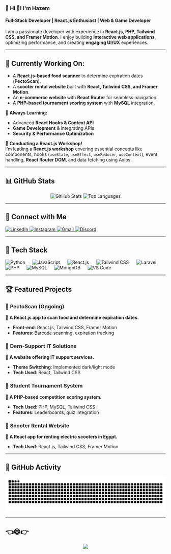 ### **📌 Hi 👋! I'm Hazem**  
#### **Full-Stack Developer | React.js Enthusiast | Web & Game Developer**  

I am a passionate developer with experience in **React.js, PHP, Tailwind CSS, and Framer Motion**. I enjoy building **interactive web applications**, optimizing performance, and creating **engaging UI/UX** experiences.  

---

## 🚀 **Currently Working On:**  
- A **React.js-based food scanner** to determine expiration dates (**PectoScan**).  
- A **scooter rental website** built with **React, Tailwind CSS, and Framer Motion**.  
- An **e-commerce website** with **React Router** for seamless navigation.  
- A **PHP-based tournament scoring system** with **MySQL** integration.  

🌱 **Always Learning:**  
- Advanced **React Hooks & Context API**  
- **Game Development** & integrating APIs  
- **Security & Performance Optimization**  

📢 **Conducting a React.js Workshop!**  
I'm leading a **React.js workshop** covering essential concepts like components, hooks (`useState`, `useEffect`, `useReducer`, `useContext`), event handling, **React Router DOM**, and data fetching using Axios.  

---

## 📊 **GitHub Stats**  

<div align="center">
  <img src="https://github-readme-stats.vercel.app/api?username=hazemezz123&show_icons=true&theme=dracula&count_private=true" height="150" alt="GitHub Stats" />
  <img src="https://github-readme-stats.vercel.app/api/top-langs?username=hazemezz123&layout=compact&theme=dracula&langs_count=6" height="150" alt="Top Languages" />
</div>

---

## 🔗 **Connect with Me**  
<div align="left">
  <a href="https://www.linkedin.com/in/hazem-ezz-424498285/" target="_blank">
    <img src="https://img.shields.io/badge/LinkedIn-0077B5?logo=linkedin&logoColor=white&style=for-the-badge" height="35" alt="LinkedIn" />
  </a>
  <a href="https://www.instagram.com/hazem_ezz_1/" target="_blank">
    <img src="https://img.shields.io/badge/Instagram-E4405F?logo=instagram&logoColor=white&style=for-the-badge" height="35" alt="Instagram" />
  </a>
  <a href="mailto:hazemezz988@gmail.com">
    <img src="https://img.shields.io/badge/Gmail-D14836?logo=gmail&logoColor=white&style=for-the-badge" height="35" alt="Gmail" />
  </a>
  <a href="https://discord.com/users/705524395485036574">
    <img src="https://img.shields.io/badge/Discord-7289DA?logo=discord&logoColor=white&style=for-the-badge" height="35" alt="Discord" />
  </a>
</div>

---

## 🚀 **Tech Stack**  

<div align="left">
  <img src="https://cdn.jsdelivr.net/gh/devicons/devicon/icons/python/python-original.svg" height="40" alt="Python" />
  <img width="15" />
  <img src="https://cdn.jsdelivr.net/gh/devicons/devicon/icons/javascript/javascript-original.svg" height="40" alt="JavaScript" />
  <img width="15" />
  <img src="https://cdn.jsdelivr.net/gh/devicons/devicon/icons/react/react-original.svg" height="40" alt="React.js" />
  <img width="15" />
  <img src="https://cdn.simpleicons.org/tailwindcss/06B6D4" height="40" alt="Tailwind CSS" />
  <img width="15" />
  <img src="https://cdn.jsdelivr.net/gh/devicons/devicon/icons/laravel/laravel-original.svg" height="40" alt="Laravel" />
  <img width="15" />
  <img src="https://cdn.jsdelivr.net/gh/devicons/devicon/icons/php/php-original.svg" height="40" alt="PHP" />
  <img width="15" />
  <img src="https://cdn.jsdelivr.net/gh/devicons/devicon/icons/mysql/mysql-original.svg" height="40" alt="MySQL" />
  <img width="15" />
  <img src="https://cdn.jsdelivr.net/gh/devicons/devicon/icons/mongodb/mongodb-original.svg" height="40" alt="MongoDB" />
  <img width="15" />
  <img src="https://cdn.jsdelivr.net/gh/devicons/devicon/icons/vscode/vscode-original.svg" height="40" alt="VS Code" />
</div>

---

## 🏆 **Featured Projects**  

### 🔹 **PectoScan** (Ongoing)  
📌 **A React.js app to scan food and determine expiration dates.**  
- **Front-end**: React.js, Tailwind CSS, Framer Motion  
- **Features**: Barcode scanning, expiration tracking  

### 🔹 **Dern-Support IT Solutions**  
📌 **A website offering IT support services.**  
- **Theme Switching**: Implemented dark/light mode  
- **Tech Used**: React, Tailwind CSS  

### 🔹 **Student Tournament System**  
📌 **A PHP-based competition scoring system.**  
- **Tech Used**: PHP, MySQL, Tailwind CSS  
- **Features**: Leaderboards, quiz integration  

### 🔹 **Scooter Rental Website**  
📌 **A React app for renting electric scooters in Egypt.**  
- **Tech Used**: React.js, Tailwind CSS, Framer Motion  

---

## 🐍 **GitHub Activity**  

<img src="https://raw.githubusercontent.com/hazemezz123/hazemezz123/output/snake.svg" alt="Snake animation" />

---

## 👈😄👉 

<div align="center">
  <img height="200" src="https://media0.giphy.com/media/pwPuAdxn0k4YtyobGA/giphy.gif"  />
</div>

